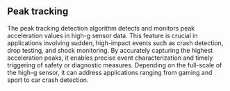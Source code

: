 ## Peak tracking
The peak tracking detection algorithm detects and monitors peak acceleration values in high-g sensor data.
This feature is crucial in applications involving sudden, high-impact events such as crash detection, drop testing, and shock monitoring. By accurately capturing the highest acceleration peaks, it enables precise event characterization and timely triggering of safety or diagnostic measures. Depending on the full-scale of the high-g sensor, it can address applications ranging from gaming and sport to car crash detection.